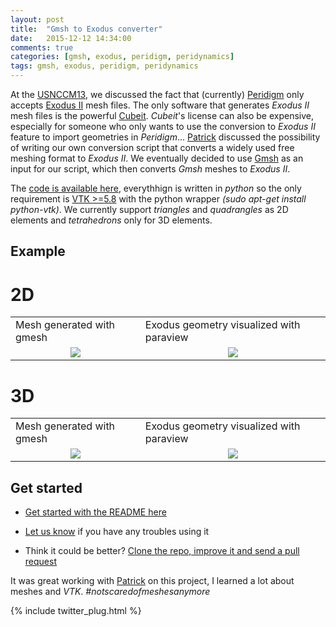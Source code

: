 ```yaml
---
layout: post
title:  "Gmsh to Exodus converter"
date:   2015-12-12 14:34:00
comments: true
categories: [gmsh, exodus, peridigm, peridynamics]
tags: gmsh, exodus, peridigm, peridynamics
---
```


   At the [USNCCM13](http://13.usnccm.org/), we discussed the fact that (currently) [Peridigm](https://peridigm.sandia.gov/) only accepts [Exodus II](https://cubit.sandia.gov/public/13.2/help_manual/WebHelp/finite_element_model/exodus/exodus2_file_specification.htm) mesh files. The only software that generates *Exodus II* mesh files is the powerful [Cubeit](https://cubit.sandia.gov/). *Cubeit*'s license can also be expensive, especially for someone who only wants to use the conversion to *Exodus II* feature to import geometries in *Peridigm*...
   [Patrick](http://diehlpk.github.io/) discussed the possibility of writing our own conversion script that converts a widely used free meshing format to *Exodus II*. We eventually decided to use [Gmsh](http://geuz.org/gmsh/) as an input for our script, which then converts *Gmsh* meshes to *Exodus II*. 
   
   The [code is available here](https://github.com/diehlpk/gmsh-exodus-converter), everythhign is written in *python* so the only requirement is [VTK >=5.8](http://www.vtk.org/) with the python wrapper *(sudo apt-get install python-vtk)*. We currently support *triangles* and *quadrangles* as 2D elements and *tetrahedrons* only for 3D elements.
   
## Example

# 2D


<table style="width:100%">
  <tr>
    <td>Mesh generated with gmesh</td>
    <td>Exodus geometry visualized with paraview</td> 
  </tr>
  <tr>
    <td>
<div align="center">
<img src="{{ site.url }}/assets/example_mesh_1.png"/>
</div>
    </td>
    <td>
<div align="center">
<img src="{{ site.url }}/assets/example_exodus_1.png"/>
</div>
    </td> 
  </tr>
</table>

# 3D


<table style="width:100%">
  <tr>
    <td>Mesh generated with gmesh</td>
    <td>Exodus geometry visualized with paraview</td> 
  </tr>
  <tr>
    <td>
<div align="center">
<img src="{{ site.url }}/assets/3D_Cube_gmsh.png"/>
</div>
    </td>
    <td>
<div align="center">
<img src="{{ site.url }}/assets/3D_Cube_exodusII.png"/>
</div>
    </td> 
  </tr>
</table>


## Get started

* [Get started with the README here](https://github.com/diehlpk/gmsh-exodus-converter)

* [Let us know](https://github.com/diehlpk/gmsh-exodus-converter/issues) if you have any troubles using it

* Think it could be better? [Clone the repo, improve it and send a pull request](https://help.github.com/articles/using-pull-requests/)


It was great working with [Patrick](http://diehlpk.github.io/) on this project, I learned a lot about meshes and *VTK*. *#notscaredofmeshesanymore*

{% include twitter_plug.html %}

